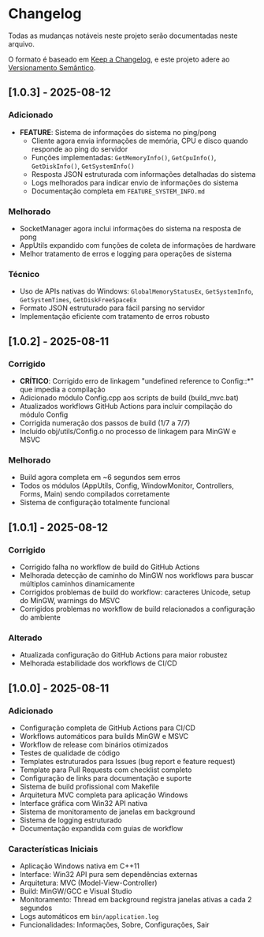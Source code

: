# Changelog

Todas as mudanças notáveis neste projeto serão documentadas neste arquivo.

O formato é baseado em [Keep a Changelog](https://keepachangelog.com/pt-BR/1.0.0/),
e este projeto adere ao [Versionamento Semântico](https://semver.org/lang/pt-BR/).

## [1.0.3] - 2025-08-12

### Adicionado
- **FEATURE**: Sistema de informações do sistema no ping/pong
  - Cliente agora envia informações de memória, CPU e disco quando responde ao ping do servidor
  - Funções implementadas: `GetMemoryInfo()`, `GetCpuInfo()`, `GetDiskInfo()`, `GetSystemInfo()`
  - Resposta JSON estruturada com informações detalhadas do sistema
  - Logs melhorados para indicar envio de informações do sistema
  - Documentação completa em `FEATURE_SYSTEM_INFO.md`

### Melhorado
- SocketManager agora inclui informações do sistema na resposta de pong
- AppUtils expandido com funções de coleta de informações de hardware
- Melhor tratamento de erros e logging para operações de sistema

### Técnico
- Uso de APIs nativas do Windows: `GlobalMemoryStatusEx`, `GetSystemInfo`, `GetSystemTimes`, `GetDiskFreeSpaceEx`
- Formato JSON estruturado para fácil parsing no servidor
- Implementação eficiente com tratamento de erros robusto

## [1.0.2] - 2025-08-11

### Corrigido
- **CRÍTICO**: Corrigido erro de linkagem "undefined reference to Config::*" que impedia a compilação
- Adicionado módulo Config.cpp aos scripts de build (build_mvc.bat)
- Atualizados workflows GitHub Actions para incluir compilação do módulo Config
- Corrigida numeração dos passos de build (1/7 a 7/7)
- Incluído obj/utils/Config.o no processo de linkagem para MinGW e MSVC

### Melhorado
- Build agora completa em ~6 segundos sem erros
- Todos os módulos (AppUtils, Config, WindowMonitor, Controllers, Forms, Main) sendo compilados corretamente
- Sistema de configuração totalmente funcional

## [1.0.1] - 2025-08-12

### Corrigido
- Corrigido falha no workflow de build do GitHub Actions
- Melhorada detecção de caminho do MinGW nos workflows para buscar múltiplos caminhos dinamicamente
- Corrigidos problemas de build do workflow: caracteres Unicode, setup do MinGW, warnings do MSVC
- Corrigidos problemas no workflow de build relacionados a configuração do ambiente

### Alterado
- Atualizada configuração do GitHub Actions para maior robustez
- Melhorada estabilidade dos workflows de CI/CD

## [1.0.0] - 2025-08-11

### Adicionado
- Configuração completa de GitHub Actions para CI/CD
- Workflows automáticos para builds MinGW e MSVC
- Workflow de release com binários otimizados
- Testes de qualidade de código
- Templates estruturados para Issues (bug report e feature request)
- Template para Pull Requests com checklist completo
- Configuração de links para documentação e suporte
- Sistema de build profissional com Makefile
- Arquitetura MVC completa para aplicação Windows
- Interface gráfica com Win32 API nativa
- Sistema de monitoramento de janelas em background
- Sistema de logging estruturado
- Documentação expandida com guias de workflow

### Características Iniciais
- Aplicação Windows nativa em C++11
- Interface: Win32 API pura sem dependências externas
- Arquitetura: MVC (Model-View-Controller)
- Build: MinGW/GCC e Visual Studio
- Monitoramento: Thread em background registra janelas ativas a cada 2 segundos
- Logs automáticos em `bin/application.log`
- Funcionalidades: Informações, Sobre, Configurações, Sair
